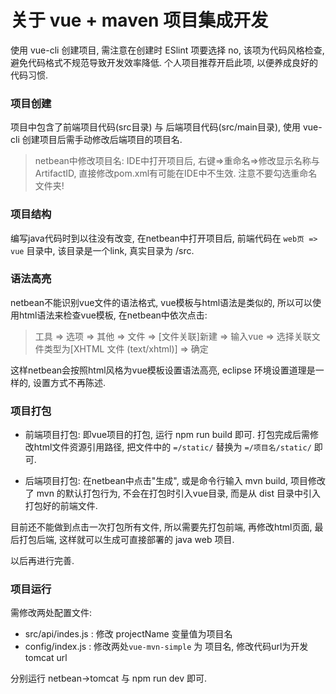 # 关于 vue + maven 项目集成开发
使用 vue-cli 创建项目, 需注意在创建时 ESlint 项要选择 no, 该项为代码风格检查, 避免代码格式不规范导致开发效率降低. 个人项目推荐开启此项, 以便养成良好的代码习惯.

### 项目创建
项目中包含了前端项目代码(src目录) 与 后端项目代码(src/main目录), 使用 vue-cli 创建项目后需手动修改后端项目的项目名.

>netbean中修改项目名: IDE中打开项目后, 右键=>重命名=>修改显示名称与ArtifactID, 直接修改pom.xml有可能在IDE中不生效. 注意不要勾选重命名文件夹!

### 项目结构
编写java代码时到以往没有改变, 在netbean中打开项目后, 前端代码在 ```web页 => vue``` 目录中, 该目录是一个link, 真实目录为 /src.

### 语法高亮
netbean不能识别vue文件的语法格式, vue模板与html语法是类似的, 所以可以使用html语法来检查vue模板, 在netbean中依次点击:

>工具 => 选项 => 其他 => 文件 => [文件关联]新建 => 输入vue => 选择关联文件类型为[XHTML 文件 (text/xhtml)] => 确定

这样netbean会按照html风格为vue模板设置语法高亮, eclipse 环境设置道理是一样的, 设置方式不再陈述.

### 项目打包

* 前端项目打包: 即vue项目的打包, 运行 npm run build 即可. 打包完成后需修改html文件资源引用路径, 把文件中的 ```=/static/``` 替换为 ```=/项目名/static/``` 即可.

* 后端项目打包: 在netbean中点击"生成", 或是命令行输入 mvn build, 项目修改了 mvn 的默认打包行为, 不会在打包时引入vue目录, 而是从 dist 目录中引入打包好的前端文件.

目前还不能做到点击一次打包所有文件, 所以需要先打包前端, 再修改html页面, 最后打包后端, 这样就可以生成可直接部署的 java web 项目.

以后再进行完善.

### 项目运行
需修改两处配置文件:

* src/api/indes.js : 修改 projectName 变量值为项目名
* config/index.js : 修改两处```vue-mvn-simple``` 为 项目名, 修改代码url为开发tomcat url

分别运行 netbean->tomcat 与 npm run dev 即可.
